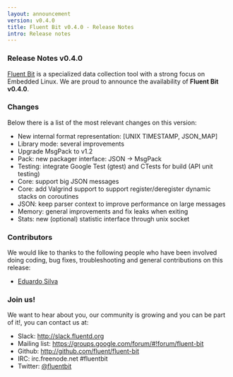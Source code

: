 ```yaml
---
layout: announcement
version: v0.4.0
title: Fluent Bit v0.4.0 - Release Notes
intro: Release notes
---
```


### Release Notes v0.4.0

[Fluent Bit](http://fluentbit.io) is a specialized data collection tool with a strong focus on
Embedded Linux. We are proud to announce the availability of __Fluent Bit v0.4.0__.

### Changes

Below there is a list of the most relevant changes on this version:

- New internal format representation: [UNIX TIMESTAMP, JSON_MAP]
- Library mode: several improvements
- Upgrade MsgPack to v1.2
- Pack: new packager interface: JSON -> MsgPack
- Testing: integrate Google Test (gtest) and CTests for build (API unit testing)
- Core: support big JSON messages
- Core: add Valgrind support to support register/deregister dynamic stacks on coroutines
- JSON: keep parser context to improve performance on large messages
- Memory: general improvements and fix leaks when exiting
- Stats: new (optional) statistic interface through unix socket

### Contributors

We would like to thanks to the following people who have been involved doing coding, bug fixes, troubleshooting and general contributions on this release:

- [Eduardo Silva](http://twitter.com/edsiper)

### Join us!

We want to hear about you, our community is growing and you can be part of it!, you can contact us at:

<ul>
  <li><i class="fa fa-fw fa-slack"></i> Slack: <a href="http://slack.fluentd.org">http://slack.fluentd.org</a></li>
  <li>
    <i class="fa fa-fw fa-inbox"></i> Mailing list: <a href="https://groups.google.com/forum/#!forum/fluent-bit">https://groups.google.com/forum/#!forum/fluent-bit</a>
  </li>
  <li><i class="fa fa-fw fa-github"></i> Github: <a href="http://github.com/fluent/fluent-bit">http://github.com/fluent/fluent-bit</a></li>
  <li><i class="fa fa-fw fa-wechat"></i> IRC: irc.freenode.net #fluentbit</li>
  <li><i class="fa fa-fw fa-twitter"></i> Twitter: <a href="http://twitter.com/fluentbit">@fluentbit</a></li>
</ul>
